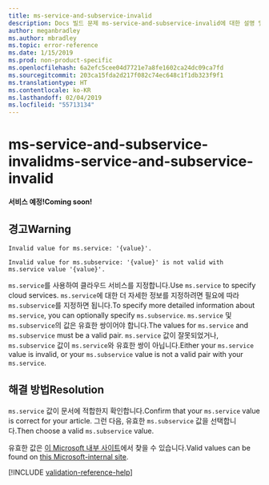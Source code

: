 ```yaml
---
title: ms-service-and-subservice-invalid
description: Docs 빌드 문제 ms-service-and-subservice-invalid에 대한 설명 및 해결 방법
author: meganbradley
ms.author: mbradley
ms.topic: error-reference
ms.date: 1/15/2019
ms.prod: non-product-specific
ms.openlocfilehash: 6a2efc5cee04d7721e7a8fe1602ca24dc09ca7fd
ms.sourcegitcommit: 203ca15fda2d217f082c74ec648c1f1db323f9f1
ms.translationtype: HT
ms.contentlocale: ko-KR
ms.lasthandoff: 02/04/2019
ms.locfileid: "55713134"
---
```

# <a name="ms-service-and-subservice-invalid"></a><span data-ttu-id="35ace-103">ms-service-and-subservice-invalid</span><span class="sxs-lookup"><span data-stu-id="35ace-103">ms-service-and-subservice-invalid</span></span>

<span data-ttu-id="35ace-104">**서비스 예정!**</span><span class="sxs-lookup"><span data-stu-id="35ace-104">**Coming soon!**</span></span>

## <a name="warning"></a><span data-ttu-id="35ace-105">경고</span><span class="sxs-lookup"><span data-stu-id="35ace-105">Warning</span></span>

`Invalid value for ms.service: '{value}'.`

`Invalid value for ms.subservice: '{value}' is not valid with ms.service value '{value}'.`

<span data-ttu-id="35ace-106">`ms.service`를 사용하여 클라우드 서비스를 지정합니다.</span><span class="sxs-lookup"><span data-stu-id="35ace-106">Use `ms.service` to specify cloud services.</span></span> <span data-ttu-id="35ace-107">`ms.service`에 대한 더 자세한 정보를 지정하려면 필요에 따라 `ms.subservice`를 지정하면 됩니다.</span><span class="sxs-lookup"><span data-stu-id="35ace-107">To specify more detailed information about `ms.service`, you can optionally specify `ms.subservice`.</span></span> <span data-ttu-id="35ace-108">`ms.service` 및 `ms.subservice`의 값은 유효한 쌍이어야 합니다.</span><span class="sxs-lookup"><span data-stu-id="35ace-108">The values for `ms.service` and `ms.subservice` must be a valid pair.</span></span> <span data-ttu-id="35ace-109">`ms.service` 값이 잘못되었거나, `ms.subservice` 값이 `ms.service`와 유효한 쌍이 아닙니다.</span><span class="sxs-lookup"><span data-stu-id="35ace-109">Either your `ms.service` value is invalid, or your `ms.subservice` value is not a valid pair with your `ms.service`.</span></span>

## <a name="resolution"></a><span data-ttu-id="35ace-110">해결 방법</span><span class="sxs-lookup"><span data-stu-id="35ace-110">Resolution</span></span>

<span data-ttu-id="35ace-111">`ms.service` 값이 문서에 적합한지 확인합니다.</span><span class="sxs-lookup"><span data-stu-id="35ace-111">Confirm that your `ms.service` value is correct for your article.</span></span> <span data-ttu-id="35ace-112">그런 다음, 유효한 `ms.subservice` 값을 선택합니다.</span><span class="sxs-lookup"><span data-stu-id="35ace-112">Then choose a valid `ms.subservice` value.</span></span>

<span data-ttu-id="35ace-113">유효한 값은 [이 Microsoft 내부 사이트](https://docsmetadatatool.azurewebsites.net/whitelists)에서 찾을 수 있습니다.</span><span class="sxs-lookup"><span data-stu-id="35ace-113">Valid values can be found on [this Microsoft-internal site](https://docsmetadatatool.azurewebsites.net/whitelists).</span></span>

<!--make sure to add this file to your includes folder and verify the path-->
[!INCLUDE [validation-reference-help](includes/validation-reference-help.md)]
